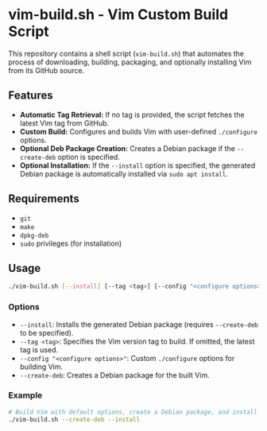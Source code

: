 # vim-build.sh - Vim Custom Build Script

This repository contains a shell script (`vim-build.sh`) that automates the process of downloading, building, packaging, and optionally installing Vim from its GitHub source.

## Features

- **Automatic Tag Retrieval:** If no tag is provided, the script fetches the latest Vim tag from GitHub.
- **Custom Build:** Configures and builds Vim with user-defined `./configure` options.
- **Optional Deb Package Creation:** Creates a Debian package if the `--create-deb` option is specified.
- **Optional Installation:** If the `--install` option is specified, the generated Debian package is automatically installed via `sudo apt install`.

## Requirements

- `git`
- `make`
- `dpkg-deb`
- `sudo` privileges (for installation)

## Usage

```bash
./vim-build.sh [--install] [--tag <tag>] [--config "<configure options>"] [--create-deb]
```

### Options

- `--install`: Installs the generated Debian package (requires `--create-deb` to be specified).
- `--tag <tag>`: Specifies the Vim version tag to build. If omitted, the latest tag is used.
- `--config "<configure options>"`: Custom `./configure` options for building Vim.
- `--create-deb`: Creates a Debian package for the built Vim.

### Example

```bash
# Build Vim with default options, create a Debian package, and install it
./vim-build.sh --create-deb --install
```
